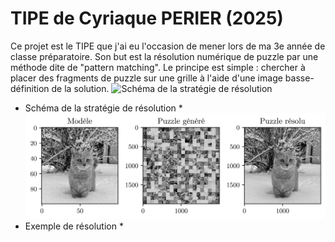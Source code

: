 # TIPE de Cyriaque PERIER (2025)
Ce projet est le TIPE que j'ai eu l'occasion de mener lors de ma 3e année de classe préparatoire. Son but est la résolution numérique de puzzle par une méthode dite de "pattern matching". Le principe est simple : chercher à placer des fragments de puzzle sur une grille à l'aide d'une image basse-définition de la solution.
![Schéma de la stratégie de résolution](https://github.com/CyriaquePerier/TIPE-de-Cyriaque-PERIER-2025-/blob/main/images/stratégie_pattern_matching.jpeg?raw=true)
* Schéma de la stratégie de résolution *
![Exemple de résolution](https://github.com/CyriaquePerier/TIPE-de-Cyriaque-PERIER-2025-/blob/main/images/tigrou_exemple.jpeg?raw=true)
* Exemple de résolution *
